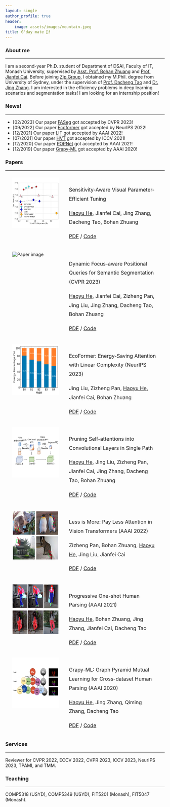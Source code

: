 ```yaml
---
layout: single
author_profile: true
header:
    image: assets/images/mountain.jpeg
title: G'day mate 👋!
---
```

### About me
---
I am a second-year Ph.D. student of Department of DSAI, Faculty of IT, Monash University, supervised by [Asst. Prof. Bohan Zhuang](https://bohanzhuang.github.io/) and [Prof. Jianfei Cai](https://jianfei-cai.github.io/). Before joining [Zip Group](https://ziplab.github.io/), I obtained my M.Phil. degree from University of Sydney, under the supervision of [Prof. Dacheng Tao](https://www.sydney.edu.au/engineering/about/our-people/academic-staff/dacheng-tao.html) and [Dr. Jing Zhang](https://scholar.google.com/citations?user=9jH5v74AAAAJ&hl=en). 
I am interested in the efficiency problems in deep learning scenarios and segmentation tasks! I am looking for an internship position!  

### News!
---
- [02/2023] Our paper [FASeg](https://github.com/ziplab/spt) got accepted by CVPR 2023!
- [09/2022] Our paper [Ecoformer](https://arxiv.org/abs/2209.09004) got accepted by NeurIPS 2022!
- [12/2021] Our paper [LIT](https://arxiv.org/abs/2105.14217) got accepted by AAAI 2022!
- [07/2021] Our paper [HVT](https://arxiv.org/abs/2103.10619) got accepted by ICCV 2021!
- [12/2020] Our paper [POPNet](https://arxiv.org/abs/2012.11810) got accepted by AAAI 2021!
- [12/2019] Our paper [Grapy-ML](https://arxiv.org/abs/2012.11810) got accepted by AAAI 2020!

### Papers
---


[comment]: <> (<div class="block">)

[comment]: <> (  <link rel="stylesheet" href="https://maxcdn.bootstrapcdn.com/bootstrap/4.0.0/css/bootstrap.min.css">)

[comment]: <> (  <script src="https://maxcdn.bootstrapcdn.com/bootstrap/4.0.0/js/bootstrap.min.js"></script>)

[comment]: <> (<div class="container">)

[comment]: <> (  <div class="row">)

[comment]: <> (    <div class="col-md-8 mx-auto">)

[comment]: <> (      <div class="row">)

[comment]: <> (        <div class="col-md-4">)

[comment]: <> (          <img src="assets/images/faseg.png" alt="Paper image" class="img-fluid">)

[comment]: <> (        </div>)

[comment]: <> (        <div class="col-md-8 d-flex align-items-center">)

[comment]: <> (          <div>)

[comment]: <> (            <h2>[Title of the paper]</h2>)

[comment]: <> (            <p><i>Author List</i></p>)

[comment]: <> (            <p>[Extra line of text to introduce the paper]</p>)

[comment]: <> (          </div>)

[comment]: <> (        </div>)

[comment]: <> (      </div>)

[comment]: <> (    </div>)

[comment]: <> (  </div>)

[comment]: <> (</div>)

[comment]: <> (</div>)


<head>
  <style>
    /* Set the overall container width and center it */
    .container {
      width: 120%;
      margin: 20px;
      display: flex;
    }

    .title {
    color: white;
    text-decoration: none; /* Remove underline */
    font-weight: bold; /* Make text bold */
    }

    
    /* Set the width and styling of the blocks */
    .block-left {
      width: 25%;
      padding: 2px;
      box-sizing: border-box;
      margin-right: 10px; 
    }

    .block-right {
      width: 50%;
      padding: 10px;
      box-sizing: border-box;
      margin-left: 10px; 
    }
    
    /* Set the margin between the blocks */
    .block + .block {
      margin-left: 30%;
    }
    
    /* Clear any floats after the container */
    .container::after {
      content: "";
      clear: both;
      display: table;
    }
    
    /* Set the styles for the text in the blocks */
    h2 {
      font-size: 24px;
      margin-bottom: 10px;
    }
    
    .block-right p {
      font-size: 16px;
      line-height: 1.8;
      margin-bottom: 1.5px
    }

    .container img {
      width: 220px;
      height: 160px;
    }

    .ul {
    text-decoration: underline;
    }

  </style>
</head>

<div class="container">
  <div class="block-left">
      <img src="assets/images/spt.jpg" alt="Paper image" class="img-fluid">
  </div>
  <div class="block-right">
    <p class="title"> Sensitivity-Aware Visual Parameter-Efficient Tuning </p>
    <p> <span class="ul">Haoyu He</span>, Jianfei Cai, Jing Zhang, Dacheng Tao, Bohan Zhuang</p>
    <p><a href="https://arxiv.org/abs/2303.08566"> PDF</a> / <a href="https://github.com/ziplab/spt"> Code </a> </p>
  </div>
</div>

<div class="container">
  <div class="block-left">
      <img src="assets/images/faseg.png" alt="Paper image" class="img-fluid">
  </div>
  <div class="block-right">
    <p class="title"> Dynamic Focus-aware Positional Queries for Semantic Segmentation (CVPR 2023) </p>
    <p> <span class="ul">Haoyu He</span>, Jianfei Cai, Zizheng Pan, Jing Liu, Jing Zhang, Dacheng Tao, Bohan Zhuang</p>
    <p><a href="https://arxiv.org/abs/2204.01244"> PDF</a> / <a href="https://github.com/ziplab/FASeg"> Code </a> </p>
  </div>
</div>

<div class="container">
  <div class="block-left">
      <img src="assets/images/ecoformer.jpg" alt="Paper image" class="img-fluid">
  </div>
  <div class="block-right">
    <p class="title"> EcoFormer: Energy-Saving Attention with Linear Complexity (NeurIPS 2023) </p>
    <p>Jing Liu, Zizheng Pan, <span class="ul">Haoyu He</span>, Jianfei Cai, Bohan Zhuang</p>
    <p><a href="https://arxiv.org/abs/2209.09004"> PDF</a> / <a href="https://github.com/ziplab/EcoFormer"> Code </a> </p>
  </div>
</div>

<div class="container">
  <div class="block-left">
      <img src="assets/images/spvit.png" alt="Paper image" class="img-fluid">
  </div>
  <div class="block-right">
    <p class="title"> Pruning Self-attentions into Convolutional Layers in Single Path </p>
    <p><span class="ul">Haoyu He</span>, Jing Liu, Zizheng Pan, Jianfei Cai, Jing Zhang, Dacheng Tao, Bohan Zhuang</p>
    <p><a href="https://arxiv.org/abs/2111.11802"> PDF</a> / <a href="https://github.com/ziplab/SPViT"> Code </a> </p>
  </div>
</div>

<div class="container">
  <div class="block-left">
      <img src="assets/images/lit.png" alt="Paper image" class="img-fluid">
  </div>
  <div class="block-right">
    <p class="title"> Less is More: Pay Less Attention in Vision Transformers (AAAI 2022) </p>
    <p>Zizheng Pan, Bohan Zhuang, <span class="ul">Haoyu He</span>, Jing Liu, Jianfei Cai</p>
    <p><a href="https://arxiv.org/abs/2105.14217"> PDF</a> / <a href="https://github.com/ziplab/LIT"> Code </a> </p>
  </div>
</div>

<div class="container">
  <div class="block-left">
      <img src="assets/images/popnet.png" alt="Paper image" class="img-fluid">
  </div>
  <div class="block-right">
    <p class="title"> Progressive One-shot Human Parsing (AAAI 2021) </p>
    <p><span class="ul">Haoyu He</span>, Bohan Zhuang, Jing Zhang, Jianfei Cai, Dacheng Tao</p>
    <p><a href="https://arxiv.org/abs/2105.01241"> PDF</a> / <a href="https://github.com/Charleshhy/One-shot-Human-Parsing"> Code </a> </p>
  </div>
</div>

<div class="container">
  <div class="block-left">
      <img src="assets/images/grapy.png" alt="Paper image" class="img-fluid">
  </div>
  <div class="block-right">
    <p class="title"> Grapy-ML: Graph Pyramid Mutual Learning for Cross-dataset Human Parsing (AAAI 2020) </p>
    <p><span class="ul">Haoyu He</span>, Jing Zhang, Qiming Zhang, Dacheng Tao</p>
    <p><a href="https://arxiv.org/abs/1911.12053"> PDF</a> / <a href="https://github.com/Charleshhy/Grapy-ML"> Code </a> </p>
  </div>
</div>

### Services
---
Reviewer for CVPR 2022, ECCV 2022, CVPR 2023, ICCV 2023, NeurIPS 2023, TPAMI, and TMM.

### Teaching
---
COMP5318 (USYD), COMP5349 (USYD), FIT5201 (Monash), FIT5047 (Monash).